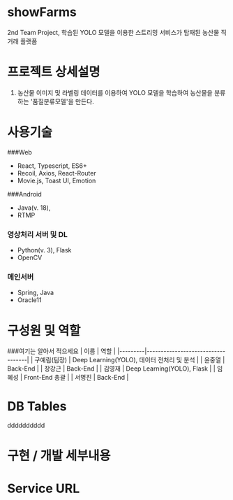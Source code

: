 # showFarms
2nd Team Project, 학습된 YOLO 모델을 이용한 스트리밍 서비스가 탑재된 농산물 직거래 플랫폼

# 프로젝트 상세설명
1. 농산물 이미지 및 라벨링 데이터를 이용하여 YOLO 모델을 학습하여 농산물을 분류하는 '품질분류모델'을 만든다.

# 사용기술
###Web
- React, Typescript, ES6+
- Recoil, Axios, React-Router
- Movie.js, Toast UI, Emotion

###Android
- Java(v. 18), 
- RTMP

### 영상처리 서버 및 DL
- Python(v. 3), Flask
- OpenCV

### 메인서버
- Spring, Java
- Oracle11

# 구성원 및 역할
###여기는 알아서 적으세요
| 이름      | 역할                                |
|---------|-----------------------------------|
| 구예림(팀장) | Deep Learning(YOLO), 데이터 전처리 및 분석 |
| 윤중열     | Back-End                          |
| 장강근     | Back-End                          |
| 김영재     | Deep Learning(YOLO), Flask        |
| 임혜성     | Front-End 총괄                      |
| 서명진     | Back-End                          |
 

# DB Tables
dddddddddd
# 구현 / 개발 세부내용

# Service URL

